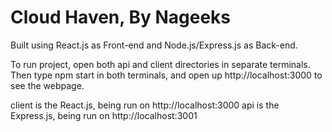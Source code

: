 # Cloud Haven, By Nageeks

Built using React.js as Front-end and Node.js/Express.js as Back-end.

To run project, open both api and client directories in separate terminals. Then type npm start in both terminals, and open up http://localhost:3000 to see the webpage.

client is the React.js, being run on http://localhost:3000
api is the Express.js, being run on http://localhost:3001
